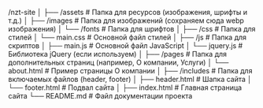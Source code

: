 /nzt-site
│
├── /assets           # Папка для ресурсов (изображения, шрифты и т.д.)
│   ├── /images       # Папка для изображений (сохраняем сюда webp изображения)
│   └── /fonts        # Папка для шрифтов
│
├── /css              # Папка для стилей
│   └── main.css      # Основной файл стилей
│
├── /js               # Папка для скриптов
│   ├── main.js       # Основной файл JavaScript
│   └── jquery.js     # Библиотека jQuery (если используем)
│
├── /pages            # Папка для дополнительных страниц (например, О компании, Услуги)
│   └── about.html    # Пример страницы О компании
│
├── /includes         # Папка для включаемых файлов (header, footer)
│   ├── header.html   # Шапка сайта
│   └── footer.html   # Подвал сайта
│
├── index.html        # Главная страница сайта
└── README.md         # Файл документации проекта
